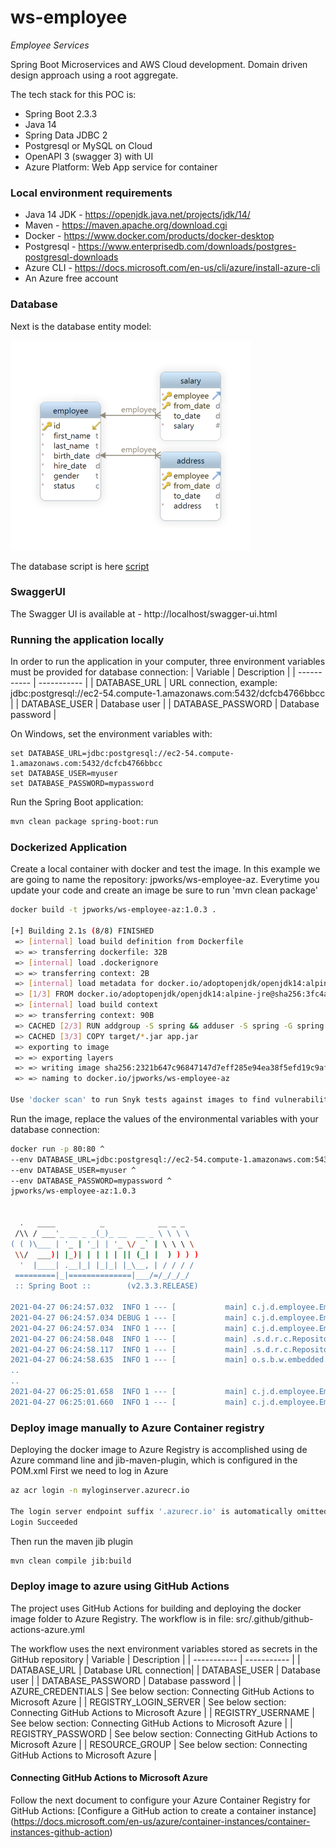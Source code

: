 # ws-employee
*Employee Services*

Spring Boot Microservices and AWS Cloud development. Domain driven design approach using a root aggregate. 

The tech stack for this POC is:
* Spring Boot 2.3.3
* Java 14
* Spring Data JDBC 2
* Postgresql or MySQL on Cloud 
* OpenAPI 3 (swagger 3) with UI
* Azure Platform: Web App service for container
 
### Local environment requirements
* Java 14 JDK - https://openjdk.java.net/projects/jdk/14/
* Maven - https://maven.apache.org/download.cgi
* Docker - https://www.docker.com/products/docker-desktop
* Postgresql - https://www.enterprisedb.com/downloads/postgres-postgresql-downloads
* Azure CLI - https://docs.microsoft.com/en-us/cli/azure/install-azure-cli
* An Azure free account

### Database
Next is the database entity model:

![Database Diagram](/doc/EntityModel.png)

The database script is here [script](/doc/database.sql)

### SwaggerUI
The Swagger UI is available at - http://localhost/swagger-ui.html

### Running the application locally
In order to run the application in your computer, three environment variables must be provided
for database connection:
| Variable      | Description |
| ----------- | ----------- |
| DATABASE_URL      | URL connection, example: jdbc:postgresql://ec2-54.compute-1.amazonaws.com:5432/dcfcb4766bbcc       |
| DATABASE_USER      | Database user       |
| DATABASE_PASSWORD      | Database password       |
 
On Windows, set the environment variables with:
```
set DATABASE_URL=jdbc:postgresql://ec2-54.compute-1.amazonaws.com:5432/dcfcb4766bbcc
set DATABASE_USER=myuser
set DATABASE_PASSWORD=mypassword
```

Run the Spring Boot application:
```bash
mvn clean package spring-boot:run
```

### Dockerized Application
Create a local container with docker and test the image. In this example we are going to name the repository: jpworks/ws-employee-az. Everytime you update your code and create an image be sure to run 'mvn clean package'  
```bash
docker build -t jpworks/ws-employee-az:1.0.3 .

[+] Building 2.1s (8/8) FINISHED
 => [internal] load build definition from Dockerfile                                                                            0.0s
 => => transferring dockerfile: 32B                                                                                             0.0s
 => [internal] load .dockerignore                                                                                               0.0s
 => => transferring context: 2B                                                                                                 0.0s
 => [internal] load metadata for docker.io/adoptopenjdk/openjdk14:alpine-jre                                                    1.8s
 => [1/3] FROM docker.io/adoptopenjdk/openjdk14:alpine-jre@sha256:3fc4afe28bb469b7b1915bc936fe7daa57b9b85d9bceaadecd09e12315a4  0.0s
 => [internal] load build context                                                                                               0.0s
 => => transferring context: 90B                                                                                                0.0s
 => CACHED [2/3] RUN addgroup -S spring && adduser -S spring -G spring                                                          0.0s
 => CACHED [3/3] COPY target/*.jar app.jar                                                                                      0.0s
 => exporting to image                                                                                                          0.0s
 => => exporting layers                                                                                                         0.0s
 => => writing image sha256:2321b647c96847147d7eff285e94ea38f5efd19c9afc8eb2b7aadc2279e08371                                    0.0s
 => => naming to docker.io/jpworks/ws-employee-az                                                                               0.0s

Use 'docker scan' to run Snyk tests against images to find vulnerabilities and learn how to fix them
```

Run the image, replace the values of the environmental variables with your database connection:
```bash
docker run -p 80:80 ^
--env DATABASE_URL=jdbc:postgresql://ec2-54.compute-1.amazonaws.com:5432/dcfcb4766bbcc ^
--env DATABASE_USER=myuser ^
--env DATABASE_PASSWORD=mypassword ^
jpworks/ws-employee-az:1.0.3


  .   ____          _            __ _ _
 /\\ / ___'_ __ _ _(_)_ __  __ _ \ \ \ \
( ( )\___ | '_ | '_| | '_ \/ _` | \ \ \ \
 \\/  ___)| |_)| | | | | || (_| |  ) ) ) )
  '  |____| .__|_| |_|_| |_\__, | / / / /
 =========|_|==============|___/=/_/_/_/
 :: Spring Boot ::        (v2.3.3.RELEASE)

2021-04-27 06:24:57.032  INFO 1 --- [           main] c.j.d.employee.EmployeeApplication       : Starting EmployeeApplication v1.0.3 on 94702582d48e with PID 1 (/app.jar started by spring in /)
2021-04-27 06:24:57.034 DEBUG 1 --- [           main] c.j.d.employee.EmployeeApplication       : Running with Spring Boot v2.3.3.RELEASE, Spring v5.2.8.RELEASE
2021-04-27 06:24:57.034  INFO 1 --- [           main] c.j.d.employee.EmployeeApplication       : The following profiles are active: local
2021-04-27 06:24:58.048  INFO 1 --- [           main] .s.d.r.c.RepositoryConfigurationDelegate : Bootstrapping Spring Data JDBC repositories in DEFAULT mode.
2021-04-27 06:24:58.117  INFO 1 --- [           main] .s.d.r.c.RepositoryConfigurationDelegate : Finished Spring Data repository scanning in 64ms. Found 1 JDBC repository interfaces.
2021-04-27 06:24:58.635  INFO 1 --- [           main] o.s.b.w.embedded.tomcat.TomcatWebServer  : Tomcat initialized with port(s): 80 (http)
..
..
2021-04-27 06:25:01.658  INFO 1 --- [           main] c.j.d.employee.EmployeeApplication       : Started EmployeeApplication in 5.481 seconds (JVM running for 6.11)
2021-04-27 06:25:01.660  INFO 1 --- [           main] c.j.d.employee.EmployeeApplication       : Application version: com.jpworks:ws-employee-az:ws-employee-az:1.0.3, 2021-04-27T05:36:32.583Z

```

### Deploy image manually to Azure Container registry
Deploying the docker image to Azure Registry is accomplished using de Azure command line and jib-maven-plugin, which is configured in the POM.xml
First we need to log in Azure
```bash
az acr login -n myloginserver.azurecr.io

The login server endpoint suffix '.azurecr.io' is automatically omitted.
Login Succeeded
```

Then run the maven jib plugin
```bash
mvn clean compile jib:build
```

### Deploy image to azure using GitHub Actions
The project uses GitHub Actions for building and deploying the docker image folder to Azure Registry.
The workflow is in file: src/.github/github-actions-azure.yml

The workflow uses the next environment variables stored as secrets in the GitHub repository
| Variable      | Description |
| ----------- | ----------- |
| DATABASE_URL       | Database URL connection|
| DATABASE_USER      | Database user |
| DATABASE_PASSWORD  | Database password  |
| AZURE_CREDENTIALS       | See below section: Connecting GitHub Actions to Microsoft Azure |
| REGISTRY_LOGIN_SERVER      | See below section: Connecting GitHub Actions to Microsoft Azure |
| REGISTRY_USERNAME  | See below section: Connecting GitHub Actions to Microsoft Azure  |
| REGISTRY_PASSWORD       | See below section: Connecting GitHub Actions to Microsoft Azure |
| RESOURCE_GROUP      | See below section: Connecting GitHub Actions to Microsoft Azure |

#### Connecting GitHub Actions to Microsoft Azure
Follow the next document to configure your Azure Container Registry for GitHub Actions: [Configure a GitHub action to create a container instance]
(https://docs.microsoft.com/en-us/azure/container-instances/container-instances-github-action)